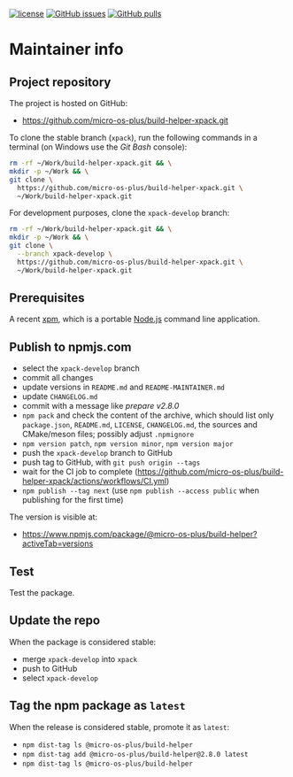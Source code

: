 [![license](https://img.shields.io/github/license/micro-os-plus/build-helper-xpack)](https://github.com/micro-os-plus/build-helper-xpack/blob/xpack/LICENSE)
[![GitHub issues](https://img.shields.io/github/issues/micro-os-plus/build-helper-xpack.svg)](https://github.com/micro-os-plus/build-helper-xpack/issues/)
[![GitHub pulls](https://img.shields.io/github/issues-pr/micro-os-plus/build-helper-xpack.svg)](https://github.com/micro-os-plus/build-helper-xpack/pulls)

# Maintainer info

## Project repository

The project is hosted on GitHub:

- <https://github.com/micro-os-plus/build-helper-xpack.git>

To clone the stable branch (`xpack`), run the following commands in a
terminal (on Windows use the _Git Bash_ console):

```sh
rm -rf ~/Work/build-helper-xpack.git && \
mkdir -p ~/Work && \
git clone \
  https://github.com/micro-os-plus/build-helper-xpack.git \
  ~/Work/build-helper-xpack.git
```

For development purposes, clone the `xpack-develop` branch:

```sh
rm -rf ~/Work/build-helper-xpack.git && \
mkdir -p ~/Work && \
git clone \
  --branch xpack-develop \
  https://github.com/micro-os-plus/build-helper-xpack.git \
  ~/Work/build-helper-xpack.git
```

## Prerequisites

A recent [xpm](https://xpack.github.io/xpm/), which is a portable
[Node.js](https://nodejs.org/) command line application.

## Publish to npmjs.com

- select the `xpack-develop` branch
- commit all changes
- update versions in `README.md` and `README-MAINTAINER.md`
- update `CHANGELOG.md`
- commit with a message like _prepare v2.8.0_
- `npm pack` and check the content of the archive, which should list
  only `package.json`, `README.md`, `LICENSE`, `CHANGELOG.md`,
  the sources and CMake/meson files;
  possibly adjust `.npmignore`
- `npm version patch`, `npm version minor`, `npm version major`
- push the `xpack-develop` branch to GitHub
- push tag to GitHub, with `git push origin --tags`
- wait for the CI job to complete
  (<https://github.com/micro-os-plus/build-helper-xpack/actions/workflows/CI.yml>)
- `npm publish --tag next` (use `npm publish --access public` when
  publishing for the first time)

The version is visible at:

- <https://www.npmjs.com/package/@micro-os-plus/build-helper?activeTab=versions>

## Test

Test the package.

## Update the repo

When the package is considered stable:

- merge `xpack-develop` into `xpack`
- push to GitHub
- select `xpack-develop`

## Tag the npm package as `latest`

When the release is considered stable, promote it as `latest`:

- `npm dist-tag ls @micro-os-plus/build-helper`
- `npm dist-tag add @micro-os-plus/build-helper@2.8.0 latest`
- `npm dist-tag ls @micro-os-plus/build-helper`
